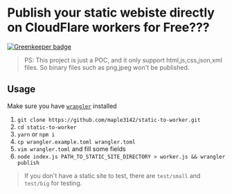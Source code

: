 # Publish your static webiste directly on CloudFlare workers for **Free**???

[![Greenkeeper badge](https://badges.greenkeeper.io/maple3142/static-to-worker.svg)](https://greenkeeper.io/)

> PS: This project is just a POC, and it only support html,js,css,json,xml files. So binary files such as png,jpeg won't be published.

## Usage

Make sure you have [`wrangler`](https://github.com/cloudflare/wrangler) installed

1. `git clone https://github.com/maple3142/static-to-worker.git`
2. `cd static-to-worker`
3. `yarn` or `npm i`
4. `cp wrangler.example.toml wrangler.toml`
5. `vim wrangler.toml` and fill some fields
6. `node index.js PATH_TO_STATIC_SITE_DIRECTORY > worker.js && wrangler publish`

> If you don't have a static site to test, there are `test/small` and `test/big` for testing.
